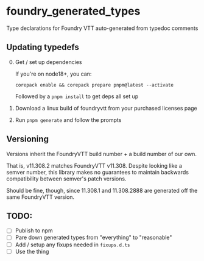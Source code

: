 # foundry_generated_types
Type declarations for Foundry VTT auto-generated from typedoc comments

## Updating typedefs

0. Get / set up dependencies

    If you're on node18+, you can:
    
    `corepack enable && corepack prepare pnpm@latest --activate`

    Followed by a `pnpm install` to get deps all set up

1. Download a linux build of foundryvtt from your purchased licenses page

2. Run `pnpm generate` and follow the prompts


## Versioning

Versions inherit the FoundryVTT build number + a build number of our own.

That is, v11.308.2 matches FoundryVTT v11.308. Despite looking like a semver
number, this library makes no guarantees to maintain backwards compatibility
between semver's patch versions. 

Should be fine, though, since 11.308.1 and 11.308.2888 are generated off
the same FoundryVTT version.


## TODO:

- [ ] Publish to npm
- [ ] Pare down generated types from "everything" to "reasonable"
- [ ] Add / setup any fixups needed in `fixups.d.ts`
- [ ] Use the thing